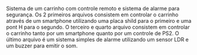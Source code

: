 Sistema de um carrinho com controle remoto e sistema de alarme para segurança.
Os 2 primeiros arquivos consistem em controlar o carrinho através de um smartphone utilizando uma placa shild para o primeiro e uma pont H para o segundo.
O terceiro e quarto arquivo consistem em controlar o carrinho tanto por um smartphone quanto por um controle de PS2.
O último arquivo é um sistema simples de alarme utilizando um sensor LDR e um buzzer para emitir o som.
